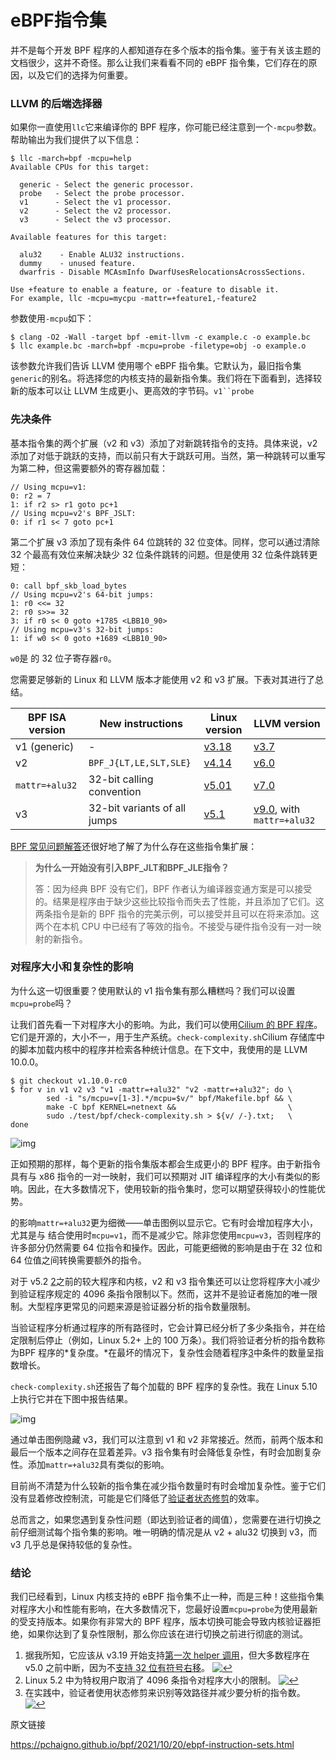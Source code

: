 # eBPF指令集

并不是每个开发 BPF 程序的人都知道存在多个版本的指令集。鉴于有关该主题的文档很少，这并不奇怪。那么让我们来看看不同的 eBPF 指令集，它们存在的原因，以及它们的选择为何重要。

### LLVM 的后端选择器

如果你一直使用`llc`它来编译你的 BPF 程序，你可能已经注意到一个`-mcpu`参数。帮助输出为我们提供了以下信息：

```
$ llc -march=bpf -mcpu=help
Available CPUs for this target:
 
  generic - Select the generic processor.
  probe   - Select the probe processor.
  v1      - Select the v1 processor.
  v2      - Select the v2 processor.
  v3      - Select the v3 processor.
 
Available features for this target:
 
  alu32    - Enable ALU32 instructions.
  dummy    - unused feature.
  dwarfris - Disable MCAsmInfo DwarfUsesRelocationsAcrossSections.
 
Use +feature to enable a feature, or -feature to disable it.
For example, llc -mcpu=mycpu -mattr=+feature1,-feature2
```

参数使用`-mcpu`如下：

```
$ clang -O2 -Wall -target bpf -emit-llvm -c example.c -o example.bc
$ llc example.bc -march=bpf -mcpu=probe -filetype=obj -o example.o
```

该参数允许我们告诉 LLVM 使用哪个 eBPF 指令集。它默认为，最旧指令集 `generic`的别名。将选择您的内核支持的最新指令集。我们将在下面看到，选择较新的版本可以让 LLVM 生成更小、更高效的字节码。`v1``probe`

### 先决条件

基本指令集的两个扩展（v2 和 v3）添加了对新跳转指令的支持。具体来说，v2 添加了对低于跳跃的支持，而以前只有大于跳跃可用。当然，第一种跳转可以重写为第二种，但这需要额外的寄存器加载：

```
// Using mcpu=v1:
0: r2 = 7
1: if r2 s> r1 goto pc+1
// Using mcpu=v2's BPF_JSLT:
0: if r1 s< 7 goto pc+1
```

第二个扩展 v3 添加了现有条件 64 位跳转的 32 位变体。同样，您可以通过清除 32 个最高有效位来解决缺少 32 位条件跳转的问题。但是使用 32 位条件跳转更短：

```
0: call bpf_skb_load_bytes
// Using mcpu=v2's 64-bit jumps:
1: r0 <<= 32
2: r0 s>>= 32
3: if r0 s< 0 goto +1785 <LBB10_90>
// Using mcpu=v3's 32-bit jumps:
1: if w0 s< 0 goto +1689 <LBB10_90>
```

`w0`是 的 32 位子寄存器`r0`。

您需要足够新的 Linux 和 LLVM 版本才能使用 v2 和 v3 扩展。下表对其进行了总结。

| BPF ISA version | New instructions             | Linux version                                                | LLVM version                                                 |
| --------------- | ---------------------------- | ------------------------------------------------------------ | ------------------------------------------------------------ |
| v1 (generic)    | -                            | [v3.18](https://git.kernel.org/pub/scm/linux/kernel/git/torvalds/linux.git/commit/?id=daedfb22451dd02b35c0549566cbb7cc06bdd53b) | [v3.7](https://reviews.llvm.org/rL227008)                    |
| v2              | `BPF_J{LT,LE,SLT,SLE}`       | [v4.14](https://git.kernel.org/pub/scm/linux/kernel/git/torvalds/linux.git/commit/?id=92b31a9af73b3a3fc801899335d6c47966351830) | [v6.0](https://reviews.llvm.org/rL311522)                    |
| `mattr=+alu32`  | 32-bit calling convention    | [v5.0](https://git.kernel.org/pub/scm/linux/kernel/git/torvalds/linux.git/commit/?id=2dc6b100f928aac8d7532bf7112d3f8d3f952bad)[1](https://pchaigno.github.io/bpf/2021/10/20/ebpf-instruction-sets.html#fn:alu32-support) | [v7.0](https://reviews.llvm.org/rL325983)                    |
| v3              | 32-bit variants of all jumps | [v5.1](https://git.kernel.org/pub/scm/linux/kernel/git/torvalds/linux.git/commit/?id=092ed0968bb648cd18e8a0430cd0a8a71727315c) | [v9.0](https://reviews.llvm.org/rL353384), with `mattr=+alu32` |

[BPF 常见问题解答](https://github.com/torvalds/linux/blob/28806e4d9b97865b450d72156e9ad229f2067f0b/Documentation/bpf/bpf_design_QA.rst#q-why-bpf-jlt-and-bpf-jle-instructions-were-not-introduced-in-the-beginning)还很好地了解了为什么存在这些指令集扩展：

> **为什么一开始没有引入BPF_JLT和BPF_JLE指令？**
>
> 答：因为经典 BPF 没有它们，BPF 作者认为编译器变通方案是可以接受的。结果是程序由于缺少这些比较指令而失去了性能，并且添加了它们。这两条指令是新的 BPF 指令的完美示例，可以接受并且可以在将来添加。这两个在本机 CPU 中已经有了等效的指令。不接受与硬件指令没有一对一映射的新指令。

### 对程序大小和复杂性的影响

为什么这一切很重要？使用默认的 v1 指令集有那么糟糕吗？我们可以设置`mcpu=probe`吗？

让我们首先看一下对程序大小的影响。为此，我们可以使用[Cilium 的 BPF 程序](https://github.com/cilium/cilium/tree/master/bpf)。它们是开源的，大小不一，用于生产系统。`check-complexity.sh`Cilium 存储库中的脚本加载内核中的程序并检索各种统计信息。在下文中，我使用的是 LLVM 10.0.0。

```
$ git checkout v1.10.0-rc0
$ for v in v1 v2 v3 "v1 -mattr=+alu32" "v2 -mattr=+alu32"; do \
        sed -i "s/mcpu=v[1-3].*/mcpu=$v/" bpf/Makefile.bpf && \
        make -C bpf KERNEL=netnext &&                         \
        sudo ./test/bpf/check-complexity.sh > ${v/ /-}.txt;   \
done
```

![img](https://996station.com/wp-content/uploads/2022/11/20221126091401390.png?imageView2/0/format/webp/q/75)



正如预期的那样，每个更新的指令集版本都会生成更小的 BPF 程序。由于新指令具有与 x86 指令的一对一映射，我们可以预期对 JIT 编译程序的大小有类似的影响。因此，在大多数情况下，使用较新的指令集时，您可以期望获得较小的性能优势。

的影响`mattr=+alu32`更为细微——单击图例以显示它。它有时会增加程序大小，尤其是与 结合使用时`mcpu=v1`，而不是减少它。除非您使用`mcpu=v3`，否则程序的许多部分仍然需要 64 位指令和操作。因此，可能更细微的影响是由于在 32 位和 64 位值之间转换需要额外的指令。



对于 v5.2 [2](https://pchaigno.github.io/bpf/2021/10/20/ebpf-instruction-sets.html#fn:4k-limit)之前的较大程序和内核，v2 和 v3 指令集还可以让您将程序大小减少到验证程序规定的 4096 条指令限制以下。然而，这并不是验证者施加的唯一限制。大型程序更常见的问题来源是验证器分析的指令数量限制。

当验证程序分析通过程序的所有路径时，它会计算已经分析了多少条指令，并在给定限制后停止（例如，Linux 5.2+ 上的 100 万条）。我们将验证者分析的指令数称为BPF 程序的*复杂度。*在最坏的情况下，复杂性会随着程序[3](https://pchaigno.github.io/bpf/2021/10/20/ebpf-instruction-sets.html#fn:state-pruning)中条件的数量呈指数增长。



`check-complexity.sh`还报告了每个加载的 BPF 程序的复杂性。我在 Linux 5.10 上执行它并在下图中报告结果。

![img](https://996station.com/wp-content/uploads/2022/11/20221126091347358.png?imageView2/0/format/webp/q/75)



通过单击图例隐藏 v3，我们可以注意到 v1 和 v2 非常接近。然而，前两个版本和最后一个版本之间存在显着差异。v3 指令集有时会降低复杂性，有时会加剧复杂性。添加`mattr=+alu32`具有类似的影响。

目前尚不清楚为什么较新的指令集在减少指令数量时有时会增加复杂性。鉴于它们没有显着修改控制流，可能是它们降低了[验证者状态修剪](https://pchaigno.github.io/ebpf/2021/04/12/bmc-accelerating-memcached-using-bpf-and-xdp.html#bpfs-complexity-constraint)的效率。



总而言之，如果您遇到复杂性问题（即达到验证者的阈值），您需要在进行切换之前仔细测试每个指令集的影响。唯一明确的情况是从 v2 + alu32 切换到 v3，而 v3 几乎总是保持较低的复杂性。

### 结论

我们已经看到，Linux 内核支持的 eBPF 指令集不止一种，而是三种！这些指令集对程序大小和性能有影响，在大多数情况下，您最好设置`mcpu=probe`为使用最新的受支持版本。如果你有非常大的 BPF 程序，版本切换可能会导致内核验证器拒绝，如果你达到了复杂性限制，那么你应该在进行切换之前进行彻底的测试。

1. 据我所知，它应该从 v3.19 开始支持[第一次 helper 调用](https://git.kernel.org/pub/scm/linux/kernel/git/torvalds/linux.git/commit/?id=d0003ec01c667b731c139e23de3306a8b328ccf5)，但大多数程序在 v5.0 之前中断，因为不[支持 32 位有符号右移](https://git.kernel.org/pub/scm/linux/kernel/git/torvalds/linux.git/commit/?id=2dc6b100f928aac8d7532bf7112d3f8d3f952bad)。 [![↩](https://s.w.org/images/core/emoji/14.0.0/svg/21a9.svg)](https://pchaigno.github.io/bpf/2021/10/20/ebpf-instruction-sets.html#fnref:alu32-support)
2. Linux 5.2 中为特权用户取消了 4096 条指令对程序大小的限制。 [![↩](https://s.w.org/images/core/emoji/14.0.0/svg/21a9.svg)](https://pchaigno.github.io/bpf/2021/10/20/ebpf-instruction-sets.html#fnref:4k-limit)
3. 在实践中，验证者使用状态修剪来识别等效路径并减少要分析的指令数。 [![↩](https://s.w.org/images/core/emoji/14.0.0/svg/21a9.svg)](https://pchaigno.github.io/bpf/2021/10/20/ebpf-instruction-sets.html#fnref:state-pruning)



原文链接

https://pchaigno.github.io/bpf/2021/10/20/ebpf-instruction-sets.html